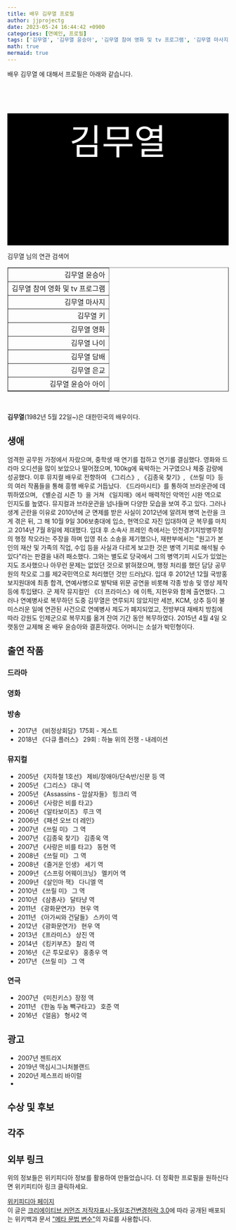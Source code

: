 ```yaml
---
title: 배우 김무열 프로필
author: jjprojectg
date: 2023-05-24 16:44:42 +0900
categories: [연예인, 프로필]
tags: ['김무열', '김무열 윤승아', '김무열 참여 영화 및 tv 프로그램', '김무열 마사지', '김무열 키', '김무열 영화', '김무열 나이', '김무열 담배', '김무열 은교', '김무열 윤승아 아이']
math: true
mermaid: true
---
```


<p>
배우 김무열 에 대해서  프로필은 아래와 같습니다. 
</p>
<div class="textimage_container" style="background-color:black ; width:100%; height:300px; ">
  <p style=" color: white; text-align: center;font-size:80">김무열</p>
</div>
<p>
 김무열 님의 연관 검색어
</p>
<table  border="1" class="dataframe"> <tr style="text-align: right;"> <td> 김무열 윤승아 </td></tr> <tr style="text-align: right;"> <td> 김무열 참여 영화 및 tv 프로그램 </td></tr> <tr style="text-align: right;"> <td> 김무열 마사지 </td></tr> <tr style="text-align: right;"> <td> 김무열 키 </td></tr> <tr style="text-align: right;"> <td> 김무열 영화 </td></tr> <tr style="text-align: right;"> <td> 김무열 나이 </td></tr> <tr style="text-align: right;"> <td> 김무열 담배 </td></tr> <tr style="text-align: right;"> <td> 김무열 은교 </td></tr> <tr style="text-align: right;"> <td> 김무열 윤승아 아이 </td></tr></table>
<br />
<p><span></span>
</p>
<p><b>김무열</b>(1982년 5월 22일~)은 대한민국의 배우이다.
</p>

<h2>생애</h2>
<p>엄격한 공무원 가정에서 자랐으며, 중학생 때 연기를 접하고 연기를 결심했다. 영화와 드라마 오디션을 많이 보았으나 떨어졌으며, 100kg에 육박하는 거구였으나 체중 감량에 성공했다. 이후 뮤지컬 배우로 전향하여 《그리스》, 《김종욱 찾기》, 《쓰릴 미》등의 여러 작품들을 통해 흥행 배우로 거듭났다. 《드라마시티》를 통하여 브라운관에 데뷔하였으며, 《별순검 시즌 1》을 거쳐 《일지매》에서 매력적인 악역인 시완 역으로 인지도를 높였다. 뮤지컬과 브라운관을 넘나들며 다양한 모습을 보여 주고 있다. 그러나 생계 곤란을 이유로 2010년에 군 면제를 받은 사실이 2012년에 알려져 병역 논란을 크게 겪은 뒤, 그 해 10월 9일 306보충대에 입소, 현역으로 자진 입대하여 군 복무를 마치고 2014년 7월 8일에 제대했다. 입대 후 소속사 프레인 측에서는 인천경기지방병무청의 행정 착오라는 주장을 하며 입영 취소 소송을 제기했으나, 재판부에서는 "원고가 본인의 재산 및 가족의 직업, 수입 등을 사실과 다르게 보고한 것은 병역 기피로 해석될 수 있다"라는 판결을 내려 패소했다. 그와는 별도로 당국에서 그의 병역기피 시도가 있었는지도 조사했으나 아무런 문제는 없었던 것으로 밝혀졌으며, 행정 처리를 했던 담당 공무원의 착오로 그를 제2국민역으로 처리했던 것만 드러났다. 입대 후 2012년 12월 국방홍보지원대에 최종 합격, 연예사병으로 발탁돼 위문 공연을 비롯해 각종 방송 및 영상 제작 등에 투입됐다. 군 제작 뮤지컬인 《더 프라미스》에 이특, 지현우와 함께 출연했다. 그러나 연예병사로 복무하던 도중 김무열은 연루되지 않았지만 세븐, KCM, 상추 등이 불미스러운 일에 연관된 사건으로 연예병사 제도가 폐지되었고, 전방부대 재배치 방침에 따라 강원도 인제군으로 복무지를 옮겨 잔여 기간 동안 복무하였다.
2015년 4월 4일 오랫동안 교제해 온 배우 윤승아와 결혼하였다. 어머니는 소설가 박민형이다.
</p>

<h2>출연 작품</h2>
<h3>드라마</h3>
<h3>영화</h3>
<h3>방송</h3>
<ul><li>2017년 《비정상회담》175회 - 게스트</li>
<li>2018년 《다큐 플러스》 29회 : 하늘 위의 전쟁 - 내레이션</li></ul>

<h3>뮤지컬</h3>
<ul><li>2005년 《지하철 1호선》 제비/장애아/단속반/신문 등 역</li>
<li>2005년 《그리스》 대니 역</li>
<li>2005년 《Assassins - 암살자들》 힝크리 역</li>
<li>2006년 《사랑은 비를 타고》</li>
<li>2006년 《알타보이즈》 루크 역</li>
<li>2006년 《패션 오브 더 레인》</li>
<li>2007년 《쓰릴 미》 그 역</li>
<li>2007년 《김종욱 찾기》 김종욱 역</li>
<li>2007년 《사랑은 비를 타고》 동현 역</li>
<li>2008년 《쓰릴 미》 그 역</li>
<li>2008년 《즐거운 인생》 세기 역</li>
<li>2009년 《스프링 어웨이크닝》 멜키어 역</li>
<li>2009년 《살인마 잭》 다니엘 역</li>
<li>2010년 《쓰릴 미》 그 역</li>
<li>2010년 《삼총사》 달타냥 역</li>
<li>2011년 《광화문연가》 현우 역</li>
<li>2011년 《아가씨와 건달들》 스카이 역</li>
<li>2012년 《광화문연가》 현우 역</li>
<li>2013년 《프라미스》 상진 역</li>
<li>2014년 《킹키부츠》 찰리 역</li>
<li>2016년 《곤 투모로우》 홍종우 역</li>
<li>2017년 《쓰릴 미》 그 역</li></ul>

<h3>연극</h3>
<ul><li>2007년 《미친키스》장정 역</li>
<li>2011년 《한놈 두놈 빽구타고》 호준 역</li>
<li>2016년 《얼음》 형사2 역</li></ul>

<h2>광고</h2>
<ul><li>2007년 젠트라X</li>
<li>2019년 맥심시그니처블랜드</li>
<li>2020년 제스프리 바이럴</li>
<li class="mw-empty-elt"></ul>

<h2>수상 및 후보</h2>
<h2>각주</h2>
<h2>외부 링크</h2>
<p>
위의 정보들은 위키피디아 정보를 활용하여 만들었습니다. 
더 정확한 프로필을 원하신다면 위키피티아 링크 클릭하세요. 
</p>
<a href="https://ko.wikipedia.org/wiki/김무열" >위키피디아 페이지 </a>


<footer>
이 글은 <a href="https://creativecommons.org/licenses/by-sa/3.0/">크리에이티브 커먼즈 저작자표시-동일조건변경허락 3.0</a>에 따라 공개된 배포되는 위키백과 문서 <a href="https://ko.wikipedia.org/wiki/메타_문법_변수">"메타 문법 변수"</a>의 자료를 사용합니다.
</footer>

